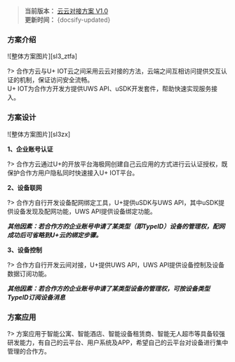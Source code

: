
>**当前版本：** [云云对接方案 V1.0](zh-cn/ChangeLog/sl3)   
**更新时间：** {docsify-updated} 





### 方案介绍

![整体方案图片][sl3_ztfa] 

?>  合作方云与U+ IOT云之间采用云云对接的方法，云端之间互相访问提供交互认证的机制，保证访问安全流畅。  
U+ IOT为合作方开发方提供UWS API、uSDK开发套件，帮助快速实现服务接入。


  
### 方案设计

![整体方案图片][sl3zx]  

**1、企业账号认证**  

?> 合作方云通过U+的开放平台海极网创建自己云应用的方式进行云认证授权，既保护合作方用户隐私同时快速接入U+ IOT平台。 

**2、设备联网**  

?> 合作方自行开发设备配网绑定工具，U+提供uSDK与UWS API，其中uSDK提供设备发现及配网功能，UWS API提供设备绑定功能。

***其他因素：若合作方的企业账号申请了某类型（即TypeID）设备的管理权，配网成功后可省略到U+云的绑定步骤。***



**3、设备控制**  

?> 合作方自行开发云间对接，U+提供UWS API，UWS API提供设备控制及设备数据订阅功能。 

***其他因素：若合作方的企业账号申请了某类型设备的管理权，可按设备类型TypeID订阅设备消息***



### 方案应用

?>  方案应用于智能公寓、智能酒店、智能设备租赁商、智能无人超市等具备较强研发能力，有自己的云平台、用户系统及APP，希望自己的云平台对设备进行集中管理的合作方。



 








<!-- 
## 功能流程 &emsp;
-->







[^-^]:常用图片注释
[sl3_ztfa]:_media/_Solutions/sl3ztfa.png  
[sl3zx]:_media/_Solutions/sl3zx.png

[sl3_rjgc]:_media/_Solutions/sl3rjgc.png